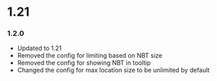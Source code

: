 # 1.21

### 1.2.0

- Updated to 1.21
- Removed the config for limiting based on NBT size
- Removed the config for showing NBT in tooltip
- Changed the config for max location size to be unlimited by default
